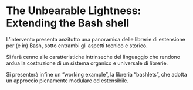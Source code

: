 # The Unbearable Lightness: Extending the Bash shell

L’intervento presenta anzitutto una panoramica delle librerie di estensione per (e in) Bash, sotto entrambi gli aspetti tecnico e storico.

Si farà cenno alle caratteristiche intrinseche del linguaggio che rendono ardua la costruzione di un sistema organico e universale di librerie. 

Si presenterà infine un “working example”, la libreria “bashlets”, che adotta un approccio pienamente modulare ed estensibile.
